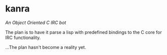 # kanra
*An Object Oriented C IRC bot*

The plan is to have it parse a lisp with predefined bindings to the C core for IRC functionality.

...The plan hasn't become a reality yet.
